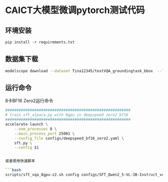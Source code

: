 # CAICT大模型微调pytorch测试代码

## 环境安装

```python
pip install -r requirements.txt
```

## 数据集下载

```bash
modelscope download --dataset Tina12345/textVQA_groundingtask_bbox  --local_dir /data/nvme0/textvqa_bbox
```


## 运行命令

8卡BF16 Zero2运行命令

```bash
########################################################
# train sft_alpaca.py with 8gpu in deepspeed zero2 bf16
########################################################
accelerate launch \
    --num_processes 8 \
    --main_process_port 25001 \
    --config_file configs/deepspeed_bf16_zero2.yaml \
    sft.py \
    --config $1


或者使用快速脚本

```bash
scripts/sft_vqa_8gpu-z2.sh config configs/SFT_Qwen2_5-VL-3B-Instruct_vqa.yaml
```



